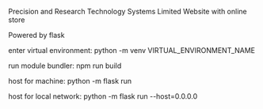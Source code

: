 Precision and Research Technology Systems Limited
Website with online store

Powered by flask

enter virtual environment:
python -m venv VIRTUAL_ENVIRONMENT_NAME

run module bundler:
npm run build

host for machine:
python -m flask run

host for local network:
python -m flask run --host=0.0.0.0
